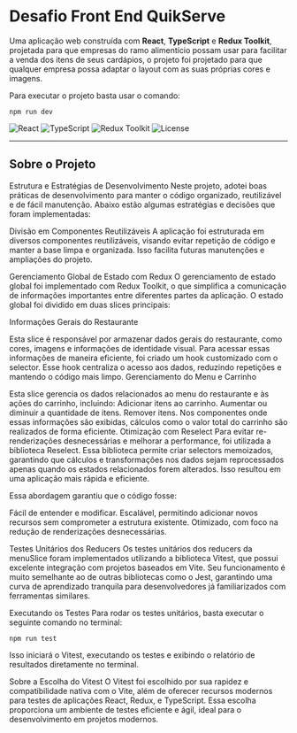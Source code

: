 # Desafio Front End QuikServe

Uma aplicação web construída com **React**, **TypeScript** e **Redux Toolkit**, projetada para que empresas do ramo alimentício possam usar para facilitar a venda dos itens de seus cardápios, o projeto foi projetado para que qualquer empresa possa adaptar o layout com as suas próprias cores e imagens.

Para executar o projeto basta usar o comando:

```
npm run dev
```

![React](https://img.shields.io/badge/React-18.2.0-blue)
![TypeScript](https://img.shields.io/badge/TypeScript-4.9.5-blue)
![Redux Toolkit](https://img.shields.io/badge/Redux%20Toolkit-1.9.0-purple)
![License](https://img.shields.io/badge/license-MIT-green)

---

## Sobre o Projeto

Estrutura e Estratégias de Desenvolvimento
Neste projeto, adotei boas práticas de desenvolvimento para manter o código organizado, reutilizável e de fácil manutenção. Abaixo estão algumas estratégias e decisões que foram implementadas:

Divisão em Componentes Reutilizáveis
A aplicação foi estruturada em diversos componentes reutilizáveis, visando evitar repetição de código e manter a base limpa e organizada. Isso facilita futuras manutenções e ampliações do projeto.

Gerenciamento Global de Estado com Redux
O gerenciamento de estado global foi implementado com Redux Toolkit, o que simplifica a comunicação de informações importantes entre diferentes partes da aplicação. O estado global foi dividido em duas slices principais:

Informações Gerais do Restaurante

Esta slice é responsável por armazenar dados gerais do restaurante, como cores, imagens e informações de identidade visual.
Para acessar essas informações de maneira eficiente, foi criado um hook customizado com o selector. Esse hook centraliza o acesso aos dados, reduzindo repetições e mantendo o código mais limpo.
Gerenciamento do Menu e Carrinho

Esta slice gerencia os dados relacionados ao menu do restaurante e às ações do carrinho, incluindo:
Adicionar itens ao carrinho.
Aumentar ou diminuir a quantidade de itens.
Remover itens.
Nos componentes onde essas informações são exibidas, cálculos como o valor total do carrinho são realizados de forma eficiente.
Otimização com Reselect
Para evitar re-renderizações desnecessárias e melhorar a performance, foi utilizada a biblioteca Reselect. Essa biblioteca permite criar selectors memoizados, garantindo que cálculos e transformações nos dados sejam reprocessados apenas quando os estados relacionados forem alterados. Isso resultou em uma aplicação mais rápida e eficiente.

Essa abordagem garantiu que o código fosse:

Fácil de entender e modificar.
Escalável, permitindo adicionar novos recursos sem comprometer a estrutura existente.
Otimizado, com foco na redução de renderizações desnecessárias.

Testes Unitários dos Reducers
Os testes unitários dos reducers da menuSlice foram implementados utilizando a biblioteca Vitest, que possui excelente integração com projetos baseados em Vite. Seu funcionamento é muito semelhante ao de outras bibliotecas como o Jest, garantindo uma curva de aprendizado tranquila para desenvolvedores já familiarizados com ferramentas similares.

Executando os Testes
Para rodar os testes unitários, basta executar o seguinte comando no terminal:

```
npm run test
```

Isso iniciará o Vitest, executando os testes e exibindo o relatório de resultados diretamente no terminal.

Sobre a Escolha do Vitest
O Vitest foi escolhido por sua rapidez e compatibilidade nativa com o Vite, além de oferecer recursos modernos para testes de aplicações React, Redux, e TypeScript. Essa escolha proporciona um ambiente de testes eficiente e ágil, ideal para o desenvolvimento em projetos modernos.